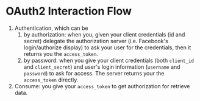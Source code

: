 # OAuth2 Interaction Flow

1. Authentication, which can be
    1. by authorization: when you, given your client credentials (id and secret) delegate the authorization server (i.e. Facebook's login/authorize display) to ask your user for the credentials, then it returns you the `access_token`.
    2. by password: when you give your client credentials (both `client_id` and `client_secret`) and user's login information (`username` and `password`) to ask for access. The server returns your the `access_token` directly.
2. Consume: you give your `access_token` to get authorization for retrieve data.
